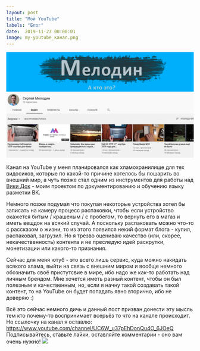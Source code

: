 ```yaml
---
layout: post
title: "Мой YouTube"
labels: "Блог"
date:  2019-11-23 00:00:01
image: my-youtube_канал.png
---
```


![Обложка](/assets/img/my-youtube_канал.png)

Канал на YouTube у меня планировался как хламохранилище для тех видосиков, которые по какой-то причине хотелось бы пошарить во внешний мир, а чуть позже стал одним из инструментов для работы над <a href="https://vk.com/wikidoc" target="_blank">Вики Док</a> - моим проектом по документированию и обучению языку разметки ВК.

Немного позже подумал что покупая некоторые устройства хотел бы записать на камеру процесс распаковки, чтобы если устройство окажется битым / крашеным / с пробегом, то вернуть его в магаз и иметь вещдок на всякий случай. А поскольку распаковать можно что-то с рассказом о жизни, то из этого появился некий формат блога - купил, распаковал, загрузил. Но я трезво оцениваю качество (или, скорее, некачественность) контента и не преследую идей раскрутки, монетизации или какого-то признания.

Сейчас для меня ютуб - это всего лишь сервис, куда можно накидать всякого хлама, выйти на связь с внешним миром и вообще немного обозначить своё пристутсвие в мире, ибо надо же как-то работать над личным брендом. Мне хочется иметь разный контент, чтобы он был полезным и качественным, но, если я начну такой создавать такой контент, то на YouTube он будет попадать явно вторично, ибо не доверяю :)

Всё это сейчас немного дичь и данный пост призван донести эту мысль тем кто почему-то воспринимает всерьёз то что на канале происходит. Но ссылочку на канал я оставлю: <a href="https://www.youtube.com/channel/UC6W_u37pEhDonQu4O_6JOeQ" target="_blank">https://www.youtube.com/channel/UC6W_u37pEhDonQu4O_6JOeQ</a>
Подписывайтесь, ставьте лайки, оставляйте комментарии - оно вам очень нужно! <img src="https://upload.wikimedia.org/wikipedia/ru/7/78/Trollface.svg" height="16px" style="width: auto" /> 
